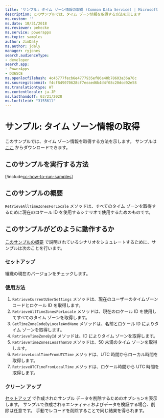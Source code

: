 ```yaml
---
title: 'サンプル: タイム ゾーン情報の取得 (Common Data Service) | Microsoft Docs'
description: このサンプルでは、タイム ゾーン情報を取得する方法を示します
ms.custom: ''
ms.date: 10/31/2018
ms.reviewer: pehecke
ms.service: powerapps
ms.topic: samples
author: JimDaly
ms.author: jdaly
manager: ryjones
search.audienceType:
- developer
search.app:
- PowerApps
- D365CE
ms.openlocfilehash: 4c45777fecb6e4777935ef86a40b78603a36a76c
ms.sourcegitcommit: f4cf849070628cf7eeaed6b4d4f08c20dcd02e58
ms.translationtype: HT
ms.contentlocale: ja-JP
ms.lasthandoff: 03/21/2020
ms.locfileid: "3155611"
---
```

# <a name="sample-retrieve-time-zone-information"></a>サンプル: タイム ゾーン情報の取得

<!-- https://docs.microsoft.com/dynamics365/customer-engagement/developer/sample-retrieve-time-zone-information -->

このサンプルでは、タイム ゾーン情報を取得する方法を示します。 サンプルは [ここ](https://github.com/Microsoft/PowerApps-Samples/tree/master/cds/orgsvc/C%23/RetrieveTimeZone) からダウンロードできます。

## <a name="how-to-run-this-sample"></a>このサンプルを実行する方法

[!include[cc-how-to-run-samples](../../includes/cc-how-to-run-samples.md)]

## <a name="what-this-sample-does"></a>このサンプルの概要

`RetrieveAllTimeZonesForLocale` メソッドは、すべてのタイム ゾーンを取得するために現在のロケール ID を使用するシナリオで使用するためのものです。

## <a name="how-this-sample-works"></a>このサンプルがどのように動作するか

[このサンプルの概要](#what-this-sample-does) で説明されているシナリオをシミュレートするために、サンプルは次のことを行います。

### <a name="setup"></a>セットアップ

組織の現在のバージョンをチェックします。

### <a name="demonstrate"></a>使用方法

1. `RetrieveCurrentUSerSettings` メソッドは、現在のユーザーのタイムゾーン コードとロケール ID を取得します。
2. `RetrieveAllTimeZonesForLocale` メソッドは、現在のロケール ID を使用してすべてのタイム ゾーンを取得します。
3. `GetTimeZoneCodeByLocaleAndName` メソッドは、名前とロケール ID によりタイム ゾーンを取得します。
4. `RetrieveTimeZoneById` メソッドは、ID によりタイム ゾーンを取得します。
5. `RetrieveTimeZonesLessThan50` メソッドは、50 未満のタイム ゾーンを取得します。
6. `RetrieveLocalTimeFromUTCTime` メソッドは、UTC 時間からローカル時間を取得します。
7. `RetrieveUTCTimeFromLocalTime` メソッドは、ロケール時間から UTC 時間を取得します。

### <a name="clean-up"></a>クリーン アップ

[セットアップ](#setup) で作成されたサンプル データを削除するためのオプションを表示します。 サンプルで作成されるエンティティおよびデータを検証する場合、削除は任意です。 手動でレコードを削除することで同じ結果を得られます。
